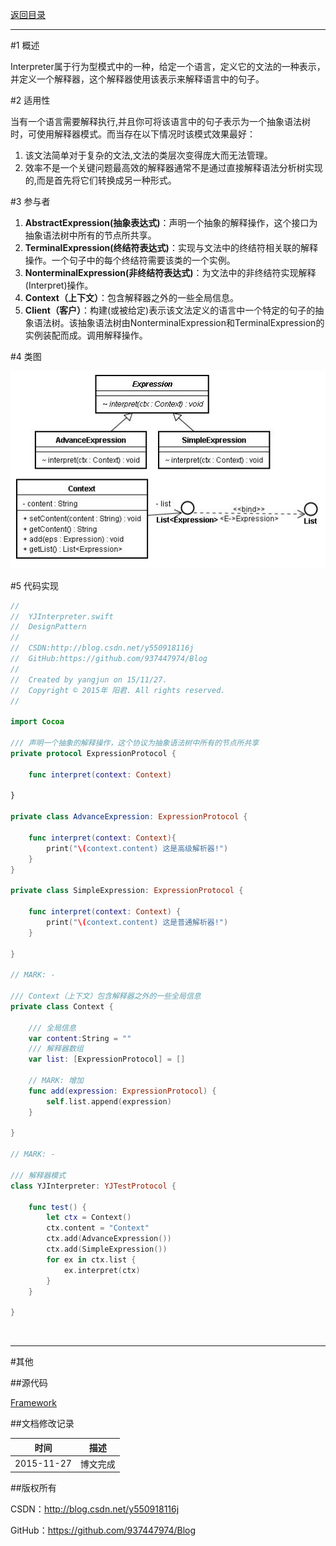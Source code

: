 [返回目录](https://github.com/937447974/Blog/blob/master/架构设计/23设计模式之目录.md)

----------

#1 概述

Interpreter属于行为型模式中的一种，给定一个语言，定义它的文法的一种表示，并定义一个解释器，这个解释器使用该表示来解释语言中的句子。

#2 适用性

当有一个语言需要解释执行,并且你可将该语言中的句子表示为一个抽象语法树时，可使用解释器模式。而当存在以下情况时该模式效果最好：

1. 该文法简单对于复杂的文法,文法的类层次变得庞大而无法管理。
2. 效率不是一个关键问题最高效的解释器通常不是通过直接解释语法分析树实现的,而是首先将它们转换成另一种形式。

#3 参与者

1. **AbstractExpression(抽象表达式)**：声明一个抽象的解释操作，这个接口为抽象语法树中所有的节点所共享。
2. **TerminalExpression(终结符表达式)**：实现与文法中的终结符相关联的解释操作。一个句子中的每个终结符需要该类的一个实例。
3. **NonterminalExpression(非终结符表达式)**：为文法中的非终结符实现解释(Interpret)操作。
4. **Context（上下文）**：包含解释器之外的一些全局信息。
5. **Client（客户）**：构建(或被给定)表示该文法定义的语言中一个特定的句子的抽象语法树。该抽象语法树由NonterminalExpression和TerminalExpression的实例装配而成。调用解释操作。

#4 类图

![DDl-1](https://raw.githubusercontent.com/937447974/Blog/master/Resources/2015112713.png)

#5 代码实现

```swift
//
//  YJInterpreter.swift
//  DesignPattern
//
//  CSDN:http://blog.csdn.net/y550918116j
//  GitHub:https://github.com/937447974/Blog
//
//  Created by yangjun on 15/11/27.
//  Copyright © 2015年 阳君. All rights reserved.
//

import Cocoa

/// 声明一个抽象的解释操作，这个协议为抽象语法树中所有的节点所共享
private protocol ExpressionProtocol {
    
    func interpret(context: Context)
    
}

private class AdvanceExpression: ExpressionProtocol {
    
    func interpret(context: Context){
        print("\(context.content) 这是高级解析器!")
    }
}

private class SimpleExpression: ExpressionProtocol {
    
    func interpret(context: Context) {
        print("\(context.content) 这是普通解析器!")
    }
    
}

// MARK: -

/// Context（上下文）包含解释器之外的一些全局信息
private class Context {
    
    /// 全局信息
    var content:String = ""
    /// 解释器数组
    var list: [ExpressionProtocol] = []
    
    // MARK: 增加
    func add(expression: ExpressionProtocol) {
        self.list.append(expression)
    }
    
}

// MARK: -

/// 解释器模式
class YJInterpreter: YJTestProtocol {

    func test() {
        let ctx = Context()
        ctx.content = "Context"
        ctx.add(AdvanceExpression())
        ctx.add(SimpleExpression())
        for ex in ctx.list {
            ex.interpret(ctx)
        }
    }
    
}
```

&#160;

----------

#其他

##源代码

[Framework](https://github.com/937447974/Framework)

##文档修改记录

| 时间 | 描述 |
| ---- | ---- |
| 2015-11-27 | 博文完成 |

##版权所有

CSDN：http://blog.csdn.net/y550918116j

GitHub：https://github.com/937447974/Blog
